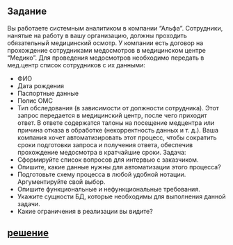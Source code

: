 ## Задание
Вы работаете системным аналитиком в компании “Альфа”. Сотрудники, нанятые на работу в вашу организацию, должны проходить обязательный медицинский осмотр. У компании есть договор на прохождение сотрудниками медосмотров в медицинском центре “Медико”.
Для проведения медосмотров необходимо передать в мед.центр список сотрудников с их данными:
- ФИО
- Дата рождения
- Паспортные данные
- Полис ОМС
- Тип обследования (в зависимости от должности сотрудника).
Этот запрос передается в медицинский центр, после чего приходит ответ. В ответе содержатся талоны на посещение медцентра или причина отказа в обработке (некорректность данных и т. д.).
Ваша компания хочет автоматизировать этот процесс, чтобы сократить сроки подготовки запроса и получения ответа, обеспечив прохождение медосмотра в кратчайшие сроки.
Задача:
- Сформируйте список вопросов для интервью с заказчиком.
- Опишите, какие данные нужны для автоматизации этого процесса?
- Подготовьте схему процесса в любой удобной нотации. Аргументируйте свой выбор.
- Опишите функциональные и нефункциональные требования.
- Укажите сущности БД, которые необходимы для выполнения данной задачи.
- Какие ограничения в реализации вы видите?

## [решение](https://docs.google.com/document/d/1CflcV9T4l6eYePIMCPGJuRmbryhY9sXuZDqxixSTtEs/edit?usp=sharing)